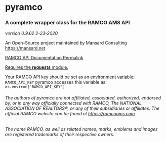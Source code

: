 # pyramco
### A complete wrapper class for the RAMCO AMS API
*version 0.9.62*
*2-23-2020*

An Open-Source project maintained by Mansard Consulting
<https://mansard.net>


[RAMCO API Documentation Permalink](https://api.ramcoams.com/api/v2/ramco_api_v2_doc.pdf)


[Requires the **requests** module.](https://pypi.org/project/requests/)


Your RAMCO API key should be set as an [environment variable:](https://stackoverflow.com/questions/5971312/how-to-set-environment-variables-in-python) `RAMCO_API_KEY`
pyramco accesses this variable as: `os.environ['RAMCO_API_KEY']`


###### The authors of pyramco are not affiliated, associated, authorized, endorsed by, or in any way officially connected with RAMCO, The  NATIONAL ASSOCIATION OF REALTORS®, or any of their subsidiaries or affiliates. The official RAMCO website can be found at https://ramcoams.com 

###### The name RAMCO, as well as related names, marks, emblems and images are registered trademarks of their respective owners.
